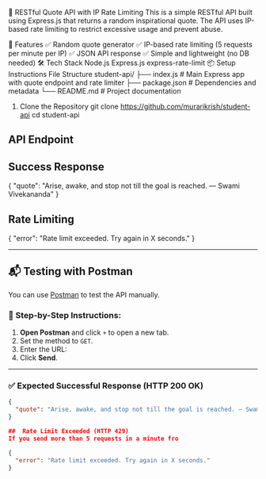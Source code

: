 🌟 RESTful Quote API with IP Rate Limiting
This is a simple RESTful API built using Express.js that returns a random inspirational quote. The API uses IP-based rate limiting to restrict excessive usage and prevent abuse.

🚀 Features
✅ Random quote generator
✅ IP-based rate limiting (5 requests per minute per IP)
✅ JSON API response
✅ Simple and lightweight (no DB needed)
🛠️ Tech Stack
Node.js
Express.js
express-rate-limit
📦 Setup Instructions
File Structure
student-api/ ├── index.js # Main Express app with quote endpoint and rate limiter ├── package.json # Dependencies and metadata └── README.md # Project documentation

1. Clone the Repository
git clone https://github.com/murarikrish/student-api
cd student-api

## API Endpoint
## Success Response
{
  "quote": "Arise, awake, and stop not till the goal is reached. — Swami Vivekananda"
}


## Rate Limiting

{
  "error": "Rate limit exceeded. Try again in X seconds."
}

---

## 📬 Testing with Postman

You can use [Postman](https://www.postman.com/) to test the API manually.

### 🔹 Step-by-Step Instructions:

1. **Open Postman** and click `+` to open a new tab.
2. Set the method to `GET`.
3. Enter the URL:
4. Click **Send**.

---

### ✅ Expected Successful Response (HTTP 200 OK)

```json
{
  "quote": "Arise, awake, and stop not till the goal is reached. — Swami Vivekananda"
}

##  Rate Limit Exceeded (HTTP 429)
If you send more than 5 requests in a minute fro

{
  "error": "Rate limit exceeded. Try again in X seconds."
}
